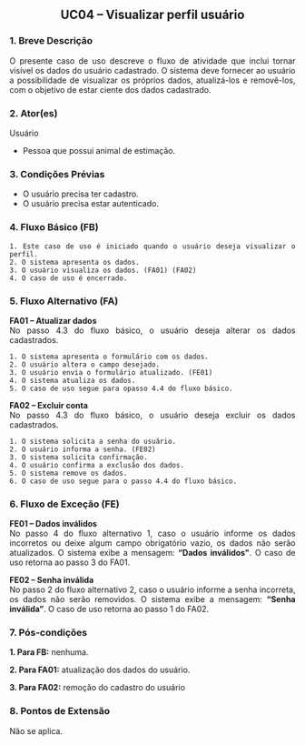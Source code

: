 ## <center> UC04 – Visualizar perfil usuário

<div align="justify">

### 1. Breve Descrição

O presente caso de uso descreve o fluxo de atividade que inclui tornar visível os dados do usuário cadastrado. O sistema deve fornecer ao usuário a possibilidade de visualizar os próprios dados, atualizá-los e removê-los, com o objetivo de estar ciente dos dados cadastrado.

### 2. Ator(es)

Usuário

- Pessoa que possui animal de estimação.

### 3. Condições Prévias

- O usuário precisa ter cadastro.
- O usuário precisa estar autenticado.

### 4. Fluxo Básico (FB)

    1. Este caso de uso é iniciado quando o usuário deseja visualizar o perfil.
    2. O sistema apresenta os dados.
    3. O usuário visualiza os dados. (FA01) (FA02)
    4. O caso de uso é encerrado.

### 5. Fluxo Alternativo (FA)

**FA01 – Atualizar dados**
<br>
No passo 4.3 do fluxo básico, o usuário deseja alterar os dados cadastrados.

    1. O sistema apresenta o formulário com os dados.
    2. O usuário altera o campo desejado.
    3. O usuário envia o formulário atualizado. (FE01)
    4. O sistema atualiza os dados.
    5. O caso de uso segue para opasso 4.4 do fluxo básico.

**FA02 – Excluir conta**
<br>
No passo 4.3 do fluxo básico, o usuário deseja excluir os dados cadastrados.
<br>

    1. O sistema solicita a senha do usuário.
    2. O usuário informa a senha. (FE02)
    3. O sistema solicita confirmação.
    4. O usuário confirma a exclusão dos dados.
    5. O sistema remove os dados.
    6. O caso de uso segue para o passo 4.4 do fluxo básico.

### 6. Fluxo de Exceção (FE)

**FE01 – Dados inválidos**
<br>
No passo 4 do fluxo alternativo 1, caso o usuário informe os dados incorretos ou deixe algum campo obrigatório vazio, os dados não serão atualizados. O sistema exibe a mensagem: **“Dados inválidos"**. O caso de uso retorna ao passo 3 do FA01.

**FE02 – Senha inválida**
<br>
No passo 2 do fluxo alternativo 2, caso o usuário informe a senha incorreta, os dados não serão removidos. O sistema exibe a mensagem: **“Senha inválida”**. O caso de uso retorna ao passo 1 do FA02.

### 7. Pós-condições

**1. Para FB:** nenhuma.

**2. Para FA01:** atualização dos dados do usuário.

**3. Para FA02:** remoção do cadastro do usuário

### 8. Pontos de Extensão

Não se aplica.

</div>
